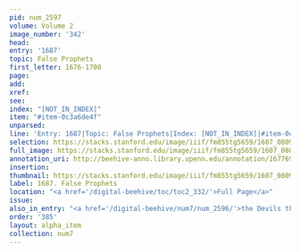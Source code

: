 ```yaml
---
pid: num_2597
volume: Volume 2
image_number: '342'
head:
entry: '1687'
topic: False Prophets
first_letter: 1676-1700
page:
add:
xref:
see:
index: "[NOT_IN_INDEX]"
item: "#item-0c3a6de4f"
unparsed:
line: 'Entry: 1687|Topic: False Prophets|Index: [NOT_IN_INDEX]|#item-0c3a6de4f'
selection: https://stacks.stanford.edu/image/iiif/fm855tg5659/1607_0809/907,1569,2766,318/full/0/default.jpg
full_image: https://stacks.stanford.edu/image/iiif/fm855tg5659/1607_0809/full/full/0/default.jpg
annotation_uri: http://beehive-anno.library.upenn.edu/annotation/1677693053200
insertion:
thumbnail: https://stacks.stanford.edu/image/iiif/fm855tg5659/1607_0809/907,1569,600,180/250,/0/default.jpg
label: 1687. False Prophets
location: "<a href='/digital-beehive/toc/toc2_332/'>Full Page</a>"
issue:
also_in_entry: "<a href='/digital-beehive/num7/num_2596/'>the Devils threefold Snare</a>"
order: '385'
layout: alpha_item
collection: num7
---
```

